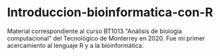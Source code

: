 # Introduccion-bioinformatica-con-R
Material correspondiente al curso BT1013 "Análisis de biología computacional" del Tecnológico de Monterrey en 2020. Fue mi primer acercamiento al lenguaje R y a la bioinformática.
